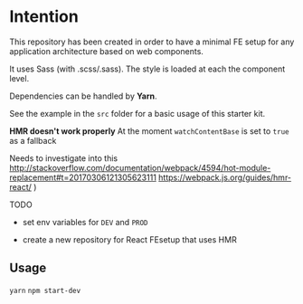 # Intention

This repository has been created in order to have a minimal FE setup for any application architecture based on web components.

It uses Sass (with .scss/.sass). The style is loaded at each the component level.

Dependencies can be handled by **Yarn**.

See the example in the `src` folder for a basic usage of this starter kit.

**HMR doesn't work properly**
At the moment `watchContentBase` is set to `true` as a fallback

Needs to investigate into this
http://stackoverflow.com/documentation/webpack/4594/hot-module-replacement#t=20170306121305623111
https://webpack.js.org/guides/hmr-react/
)

TODO
- set env variables for `DEV` and `PROD`

- create a new repository for React FEsetup that uses HMR

## Usage
`yarn`
`npm start-dev`
